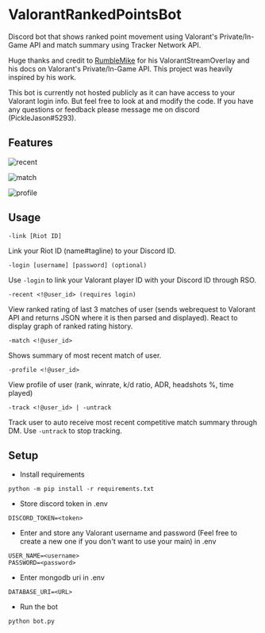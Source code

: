 # ValorantRankedPointsBot
Discord bot that shows ranked point movement using Valorant's Private/In-Game API and match summary using Tracker Network API.

Huge thanks and credit to [RumbleMike](https://github.com/RumbleMike) for his ValorantStreamOverlay and his docs on Valorant's Private/In-Game API. This project was heavily inspired by his work.

This bot is currently not hosted publicly as it can have access to your Valorant login info. But feel free to look at and modify the code. If you have any questions or feedback please message me on discord (PickleJason#5293).

## Features
![recent](https://i.gyazo.com/39ca2ddb4c786c1ccb1ee50cfabf148d.png)

![match](https://i.gyazo.com/21875cf32811112c60fe97706e687173.png)

![profile](https://i.gyazo.com/42d1dcf36f1ecf3cfeb06592aa09abea.png)

## Usage
```
-link [Riot ID]
```
Link your Riot ID (name#tagline) to your Discord ID.
```
-login [username] [password] (optional)
```
Use `-login` to link your Valorant player ID with your Discord ID through RSO.
```
-recent <!@user_id> (requires login)
```
View ranked rating of last 3 matches of user (sends webrequest to Valorant API and returns JSON where it is then parsed and displayed). React to display graph of ranked rating history.
```
-match <!@user_id>
```
Shows summary of most recent match of user.
```
-profile <!@user_id>
```
View profile of user (rank, winrate, k/d ratio, ADR, headshots %, time played)
```
-track <!@user_id> | -untrack
```
Track user to auto receive most recent competitive match summary through DM. Use `-untrack` to stop tracking.

## Setup

* Install requirements
```
python -m pip install -r requirements.txt
```
* Store discord token in .env
```
DISCORD_TOKEN=<token>
```
* Enter and store any Valorant username and password (Feel free to create a new one if you don't want to use your main) in .env
```
USER_NAME=<username>
PASSWORD=<password>
```
* Enter mongodb uri in .env
```
DATABASE_URI=<URL>
```
* Run the bot
```
python bot.py
```
